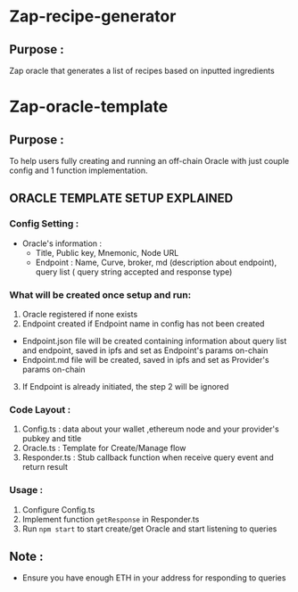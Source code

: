 # Zap-recipe-generator

## Purpose :
Zap oracle that generates a list of recipes based on inputted ingredients

# Zap-oracle-template


## Purpose :
To help users fully creating and running an off-chain Oracle with just couple config and 1 function implementation.
## ORACLE TEMPLATE SETUP EXPLAINED

### Config Setting :
  - Oracle's information :
    + Title, Public key, Mnemonic, Node URL
    + Endpoint : Name, Curve, broker, md (description about endpoint), query list ( query string accepted and response type)
### What will be created  once setup and run:
1. Oracle registered if none exists
2. Endpoint created if Endpoint name in config has not been created
  + Endpoint.json file will be created containing information about query list and endpoint, saved in ipfs and set as Endpoint's params on-chain
  + Endpoint.md file will be created, saved in ipfs and set as Provider's params on-chain
3. If Endpoint is already initiated, the step 2 will be ignored


### Code Layout :

1. Config.ts : data about your wallet ,ethereum node and your provider's pubkey and title
3. Oracle.ts : Template for Create/Manage  flow
4. Responder.ts :  Stub callback function when receive query event and return result

### Usage :

1. Configure Config.ts
2. Implement function `getResponse` in Responder.ts
3. Run `npm start` to start create/get Oracle and start listening to queries   

## Note :

- Ensure you have enough ETH in your address for responding to queries
